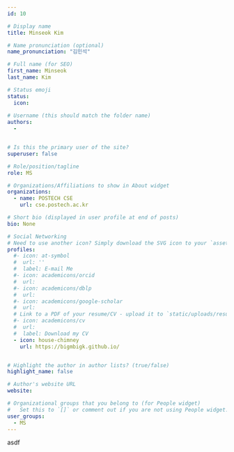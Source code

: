 ```yaml
---
id: 10

# Display name
title: Minseok Kim

# Name pronunciation (optional)
name_pronunciation: "김민석"

# Full name (for SEO)
first_name: Minseok
last_name: Kim

# Status emoji
status:
  icon: 
  
# Username (this should match the folder name)
authors:
  - 


# Is this the primary user of the site?
superuser: false

# Role/position/tagline
role: MS

# Organizations/Affiliations to show in About widget
organizations:
  - name: POSTECH CSE
    url: cse.postech.ac.kr

# Short bio (displayed in user profile at end of posts)
bio: None

# Social Networking
# Need to use another icon? Simply download the SVG icon to your `assets/media/icons/` folder.
profiles:
  #- icon: at-symbol
  #  url: ''
  #  label: E-mail Me
  #- icon: academicons/orcid
  #  url: 
  #- icon: academicons/dblp
  #  url: 
  #- icon: academicons/google-scholar
  #  url: 
  # Link to a PDF of your resume/CV - upload it to `static/uploads/resume.pdf`
  #- icon: academicons/cv
  #  url: 
  #  label: Download my CV
  - icon: house-chimney
    url: https://bigmbigk.github.io/


# Highlight the author in author lists? (true/false)
highlight_name: false

# Author's website URL
website: 

# Organizational groups that you belong to (for People widget)
#   Set this to `[]` or comment out if you are not using People widget.
user_groups:
  - MS
---
```

asdf
 

